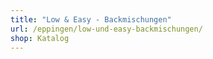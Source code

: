 ```yaml
---
title: "Low & Easy - Backmischungen"
url: /eppingen/low-und-easy-backmischungen/
shop: Katalog
---
```

